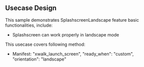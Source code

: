 ## Usecase Design

This sample demonstrates SplashscreenLandscape feature basic functionalities, include:

* Splashscreen can work properly in landscape mode

This usecase covers following method:

* Manifest: "xwalk_launch_screen", "ready_when": "custom", "orientation": "landscape"
